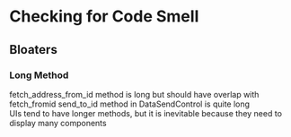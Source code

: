 # Checking for Code Smell 
## Bloaters
### Long Method
fetch_address_from_id method is long but should have overlap with fetch_fromid
send_to_id method in DataSendControl is quite long  
UIs tend to have longer methods, but it is inevitable because they need to display many components

